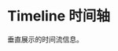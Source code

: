 # Timeline 时间轴

垂直展示的时间流信息。


<script lang='ts' setup>
import Basic from '/@/examples/timeline/Basic.vue'
</script>

